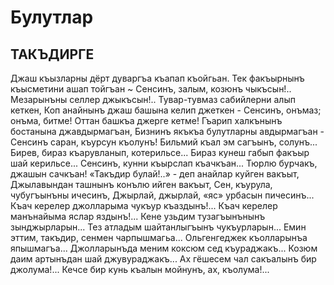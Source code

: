 # Булутлар

## ТАКЪДИРГЕ

Джаш къызларны дёрт дуваргъа къапап къойгьан. Тек факъырнынъ къысметини ашап тойгъан ~ Сенсинъ, залым, козюнъ чыкъсын!..
Мезарынъны селлер джыкъсын!..
Тувар-тувмаз сабийлерни алып кеткен,
Коп анайнынъ джаш башына келип джеткен - Сенсинъ, онъмаз; онъма, битме!
Оттан башкъа джерге кетме!
Гъарип халкънынъ бостанына джавдырмагъан, Бизнинъ якъкъа булутларны авдырмагъан - Сенсинъ саран, къурсун къолунъ!
Бильмий къал эм сагъынъ, солунъ...
Бирев, бираз къарувланып, котерильсе...
Бираз кунеш габып факъыр шай керильсе... Сенсинъ, кунни къырслап къачкъан...
Тюрлю бурчакъ, джашын сачкъан!
«Такъдир булай!..» - деп анайлар куйген вакъыт, Джылавындан ташнынъ конълю ийген вакъыт, Сен, къурула, чубугъынъны ичесинъ,
Джырлай, джырлай, «яс» урбасын пичесинъ...
Къач керелер джолларыма чукъур къаздынъ!... Къач керелер манънайыма яслар яздынъ!...
Кене узьдим тузагъынънынъ зынджырларын... Тез атладым шайтанлыгъынъ чукъурларын...
Емин эттим, такъдир, сенмен чарпышмагьа... Ольгенгеджек къолларынъа япышмагъа... Джолларынъда меним коксюм сед къураджакъ... Козюм даим артынъдан шай джувураджакъ...
Ах гёшесем чал сакъалынъ бир джолума!... Кечсе бир кунь къалын мойнунъ, ах, къолума!...

